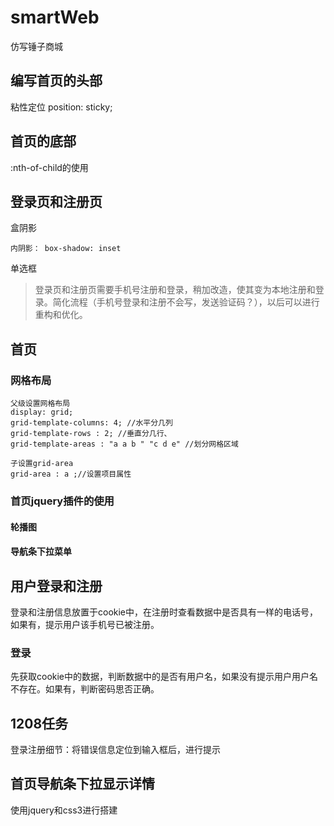 # smartWeb
仿写锤子商城


## 编写首页的头部
粘性定位 position: sticky;

## 首页的底部

:nth-of-child的使用


## 登录页和注册页
盒阴影
```
内阴影： box-shadow: inset
```

单选框 

> 登录页和注册页需要手机号注册和登录，稍加改造，使其变为本地注册和登录。简化流程（手机号登录和注册不会写，发送验证码？），以后可以进行重构和优化。


## 首页
### 网格布局
```
父级设置网格布局
display: grid;
grid-template-columns: 4; //水平分几列
grid-template-rows : 2; //垂直分几行、
grid-template-areas : "a a b " "c d e" //划分网格区域

子设置grid-area
grid-area : a ;//设置项目属性

```

### 首页jquery插件的使用
#### 轮播图

#### 导航条下拉菜单


## 用户登录和注册
登录和注册信息放置于cookie中，在注册时查看数据中是否具有一样的电话号，如果有，提示用户该手机号已被注册。
### 登录
先获取cookie中的数据，判断数据中的是否有用户名，如果没有提示用户用户名不存在。如果有，判断密码思否正确。

## 1208任务
登录注册细节：将错误信息定位到输入框后，进行提示


## 首页导航条下拉显示详情
使用jquery和css3进行搭建